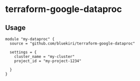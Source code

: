 # terraform-google-dataproc

## Usage

```
module "my-dataproc" {
  source = "github.com/bluekiri/terraform-google-dataproc"

  settings = {
    cluster_name = "my-cluster"
    project_id = "my-project-1234"
    
  }
}
```